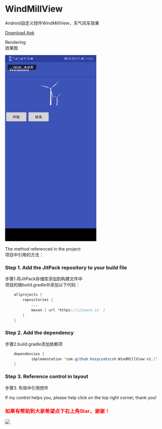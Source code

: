 # WindMillView
Android自定义控件WindMillView，天气风车效果

<a href="https://github.com/hnsycsxhzcsh/WindMillView/blob/master/mysrc/windmill.apk">Download Apk</a>

Rendering</br>
效果图

<img src="https://github.com/hnsycsxhzcsh/WindMillView/blob/master/mysrc/windmill.gif" width="300" height="612">

The method referenced in the project:</br>
项目中引用的方法：

### Step 1. Add the JitPack repository to your build file </br>
步骤1.将JitPack存储库添加到构建文件中</br>
项目的根build.gradle中添加以下代码：
```Java
	allprojects {
		repositories {
			...
			maven { url 'https://jitpack.io' }
		}
	}
```
### Step 2. Add the dependency</br>
步骤2.build.gradle添加依赖项
```Java
	dependencies {
	        implementation 'com.github.hnsycsxhzcsh:WindMillView:v1.1'
	}
```
### Step 3. Reference control in layout</br>
步骤3. 布局中引用控件

If my control helps you, please help click on the top right corner, thank you!</br>
### <font color="#FF0000">如果有帮助到大家希望点下右上角Star，谢谢！</font>

[![](https://www.jitpack.io/v/hnsycsxhzcsh/WindMillView.svg)](https://www.jitpack.io/#hnsycsxhzcsh/WindMillView)
